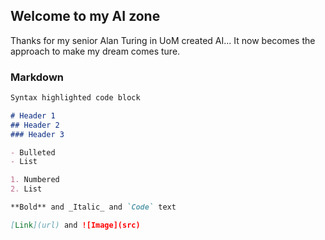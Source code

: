 ## Welcome to my AI zone

Thanks for my senior Alan Turing in UoM created AI...
It now becomes the approach to make my dream comes ture.

### Markdown


```markdown
Syntax highlighted code block

# Header 1
## Header 2
### Header 3

- Bulleted
- List

1. Numbered
2. List

**Bold** and _Italic_ and `Code` text

[Link](url) and ![Image](src)
```



